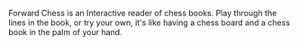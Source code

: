 Forward Chess is an Interactive reader of chess books. Play through the lines in the book, or try your own, it's like having a chess board and a chess book in the palm of your hand.
